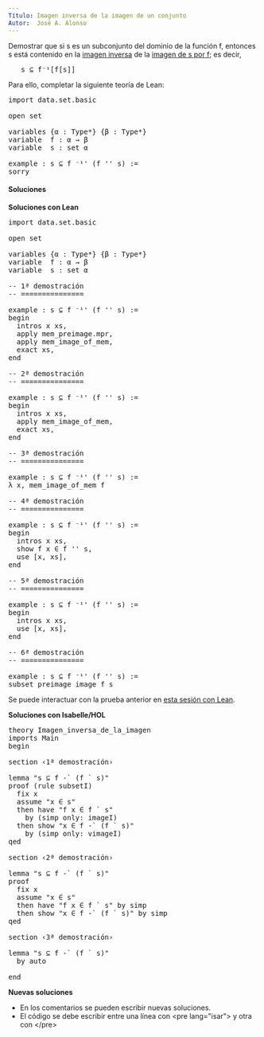 ```yaml
---
Título: Imagen inversa de la imagen de un conjunto
Autor:  José A. Alonso
---
```


Demostrar que si s es un subconjunto del dominio de la función f, entonces s está contenido en la [imagen inversa](https://bit.ly/3ckseBL) de la [imagen de s por f](https://bit.ly/3x2Jxij); es decir,
<pre lang="text">
   s ⊆ f⁻¹[f[s]]
</pre>

Para ello, completar la siguiente teoría de Lean:

<pre lang="lean">
import data.set.basic

open set

variables {α : Type*} {β : Type*}
variable  f : α → β
variable  s : set α

example : s ⊆ f ⁻¹' (f '' s) :=
sorry
</pre>

<h4>Soluciones</h4>
<!--more-->

**Soluciones con Lean**

<pre lang="lean">
import data.set.basic

open set

variables {α : Type*} {β : Type*}
variable  f : α → β
variable  s : set α

-- 1ª demostración
-- ===============

example : s ⊆ f ⁻¹' (f '' s) :=
begin
  intros x xs,
  apply mem_preimage.mpr,
  apply mem_image_of_mem,
  exact xs,
end

-- 2ª demostración
-- ===============

example : s ⊆ f ⁻¹' (f '' s) :=
begin
  intros x xs,
  apply mem_image_of_mem,
  exact xs,
end

-- 3ª demostración
-- ===============

example : s ⊆ f ⁻¹' (f '' s) :=
λ x, mem_image_of_mem f

-- 4ª demostración
-- ===============

example : s ⊆ f ⁻¹' (f '' s) :=
begin
  intros x xs,
  show f x ∈ f '' s,
  use [x, xs],
end

-- 5ª demostración
-- ===============

example : s ⊆ f ⁻¹' (f '' s) :=
begin
  intros x xs,
  use [x, xs],
end

-- 6ª demostración
-- ===============

example : s ⊆ f ⁻¹' (f '' s) :=
subset_preimage_image f s
</pre>

Se puede interactuar con la prueba anterior en [esta sesión con Lean](https://bit.ly/3fPCYKl).

**Soluciones con Isabelle/HOL**

<pre lang="isar">
theory Imagen_inversa_de_la_imagen
imports Main
begin

section ‹1ª demostración›

lemma "s ⊆ f -` (f ` s)"
proof (rule subsetI)
  fix x
  assume "x ∈ s"
  then have "f x ∈ f ` s"
    by (simp only: imageI)
  then show "x ∈ f -` (f ` s)"
    by (simp only: vimageI)
qed

section ‹2ª demostración›

lemma "s ⊆ f -` (f ` s)"
proof
  fix x
  assume "x ∈ s"
  then have "f x ∈ f ` s" by simp
  then show "x ∈ f -` (f ` s)" by simp
qed

section ‹3ª demostración›

lemma "s ⊆ f -` (f ` s)"
  by auto

end
</pre>

**Nuevas soluciones**
<ul>
<li>En los comentarios se pueden escribir nuevas soluciones.
<li>El código se debe escribir entre una línea con &#60;pre lang=&quot;isar&quot;&#62; y otra con &#60;/pre&#62;
</ul>
